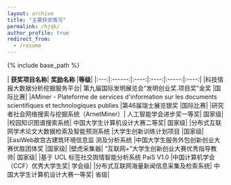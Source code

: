 ```yaml
---
layout: archive
title: "主要获奖情况"
permalink: /hjqk/
author_profile: true
redirect_from:
  - /resume
---
```


{% include base_path %}



|  **获奖项目名称**|	**奖励名称**	|**等级**|
|:---:|:------:|:----:|:----:|:-----:|:----:|
|科技情报大数据分析挖掘服务平台|	第九届国际发明展览会“发明创业奖.项目奖”金奖	|国际比赛|
|AMiner - Plateforme de services d'information sur les documents scientifiques et technologiques publies	|第46届瑞士展览银奖	|国际比赛|
|研究者社会网络搜索与挖掘系统（ArnetMiner）|	人工智能学会进步奖一等奖|	国家级|
|校园知识图谱搜索系统|	中国大学生计算机设计大赛二等奖|	国家级|
|分布式互联网学术论文大数据检索及智能预测系统	|大学生创新训练计划项目	|国家级|
|EasiWeb故宫古建筑环境信息监
测及分析系统	|中国大学生服务外包创新创业大赛优胜团体奖	|国家级|
|壁虎采集器|	“互联网+”大学生创新创业大赛优秀指导教师|	国家级|
|基于 UCL 标签社交舆情智能分析系统 PaiS V1.0	|中国计算机学会（CCF）优秀大学生奖|	学会级|
|分布式互联网海量新闻信息采集及检索系统|	中国大学生计算机设计大赛一等奖|	省级|
